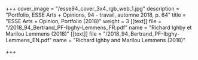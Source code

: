 +++
cover_image = "/esse94_cover_3x4_rgb_web_1.jpg"
description = "Portfolio, ESSE Arts + Opinions, 94 - travail, automne 2018, p. 64"
title = "ESSE Arts + Opinion, Portfolio (2018)"
weight = 3
[[text]]
file = "/2018_94_Bertrand_PF-Ibghy-Lemmens_FR.pdf"
name = "Richard Ighby et Marilou Lemmens (2018)"
[[text]]
file = "/2018_94_Bertrand_PF-Ibghy-Lemmens_EN.pdf"
name = "Richard Ighby and Marilou Lemmens (2018)"

+++
